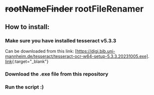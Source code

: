 # ~~rootNameFinder~~ rootFileRenamer

## How to install:

### Make sure you have installed tesseract v5.3.3
Can be downloaded from this link: [https://digi.bib.uni-mannheim.de/tesseract/tesseract-ocr-w64-setup-5.3.3.20231005.exe]. [link]([URL](https://digi.bib.uni-mannheim.de/tesseract/tesseract-ocr-w64-setup-5.3.3.20231005.exe)){:target="_blank"}


### Download the .exe file from this repository

### Run the script :)
